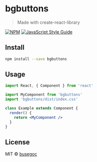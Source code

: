 # bgbuttons

> Made with create-react-library

[![NPM](https://img.shields.io/npm/v/bgbuttons.svg)](https://www.npmjs.com/package/bgbuttons) [![JavaScript Style Guide](https://img.shields.io/badge/code_style-standard-brightgreen.svg)](https://standardjs.com)

## Install

```bash
npm install --save bgbuttons
```

## Usage

```jsx
import React, { Component } from 'react'

import MyComponent from 'bgbuttons'
import 'bgbuttons/dist/index.css'

class Example extends Component {
  render() {
    return <MyComponent />
  }
}
```

## License

MIT © [busegoc](https://github.com/busegoc)
